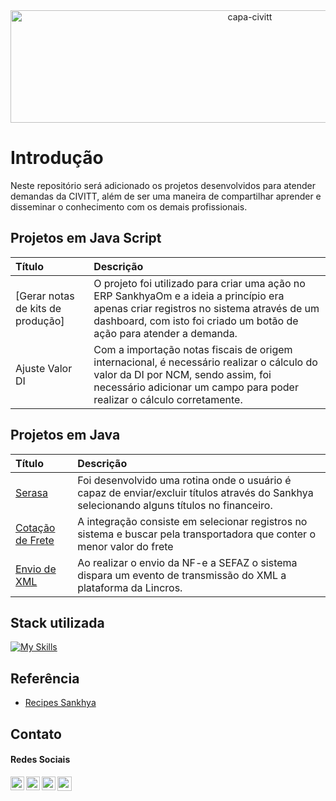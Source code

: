 <div align="center">
<img alt="capa-civitt" widht="750px" height="180px" src="https://user-images.githubusercontent.com/34588048/204932272-a2f62341-11aa-49af-93b3-329360a808bd.png" width="750px" height="120px">
</div>

# Introdução

Neste repositório será adicionado os projetos desenvolvidos para atender demandas da CIVITT, além de ser uma maneira de compartilhar aprender e disseminar o conhecimento com os demais profissionais. 

## Projetos em Java Script 

| Título       | Descrição                         | 
| :--------- | :---------------------------------- |
| [Gerar notas de kits de produção] | O projeto foi utilizado para criar uma ação no ERP SankhyaOm e a ideia a princípio era apenas criar registros no sistema através de um dashboard, com isto foi criado um botão de ação para atender a demanda. |
| Ajuste Valor DI | Com a importação notas fiscais de origem internacional, é necessário realizar o cálculo do valor da DI por NCM, sendo assim, foi necessário adicionar um campo para poder realizar o cálculo corretamente. 

## Projetos em Java

<table>
<thead>
<tr>
<th style="text-align:left">Título</th>
<th style="text-align:left">Descrição</th>
</tr>
</thead>
<tbody>
<tr>
<td style="text-align:left"><a href="https://github.com/EDUARDO-TEIXEIRA/Personalizacao-CIVITT/tree/main/A%C3%A7%C3%B5es%20Java/src/br/IntegracaoSerasa">Serasa</a></td>
<td style="text-align:left">Foi desenvolvido uma rotina onde o usuário é capaz de enviar/excluir títulos através do Sankhya selecionando alguns títulos no financeiro.</td>
</tr>
<tr>
<td style="text-align:left"><a href="https://github.com/EDUARDO-TEIXEIRA/Personalizacao-CIVITT/tree/main/A%C3%A7%C3%B5es%20Java/src/br/IntegracaoLinCros">Cotação de Frete</a></td>
<td style="text-align:left">A integração consiste em selecionar registros no sistema e buscar pela transportadora que conter o menor valor do frete</td>
</tr>
<tr>
<td style="text-align:left"><a href="https://github.com/EDUARDO-TEIXEIRA/Personalizacao-CIVITT/tree/main/Eventos%20Programados/src/CabecalhoNota">Envio de XML</a></td>
<td style="text-align:left">Ao realizar o envio da NF-e a SEFAZ o sistema dispara um evento de transmissão do XML a plataforma da Lincros.</td>
</tr>

</tbody>
</table>


## Stack utilizada

[![My Skills](https://skillicons.dev/icons?i=java,git,eclipse,js,html,css,github&)](https://skillicons.dev)

## Referência

 - [Recipes Sankhya](https://developer.sankhya.com.br/recipes)

## Contato

####  Redes Sociais
<a href="https://linkedin.com/in/eduardo-felicidade" target="_blank"><img align="left" alt="Aakarsh B | LinkedIn" width="22px" src="https://github.com/EDUARDO-TEIXEIRA/arquivos-midia/blob/main/linkedin.svg" /> 
<a href="https://t.me/eduardoteixeira" target="_blank"><img width="23px" src="https://github.com/EDUARDO-TEIXEIRA/arquivos-midia/blob/main/telegram.svg"></a>
<a href="https://www.instagram.com/eduardo_felic/" target="_blank">
  <img align="left" alt="Aakarsh B | LinkedIn" width="22px" src="https://github.com/EDUARDO-TEIXEIRA/arquivos-midia/blob/main/instagram.svg"/> </a>
  <a href="mailto:eduardo_teixeiraa@hotmail.com" target="_blank"><img align="left" alt="Aakarsh B | LinkedIn" width="22px" src="https://github.com/EDUARDO-TEIXEIRA/arquivos-midia/blob/main/email.svg"/> </a>
<br/>